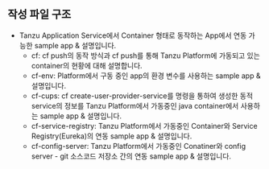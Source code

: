 ## 작성 파일 구조

- Tanzu Application Service에서 Container 형태로 동작하는 App에서 연동 가능한 sample app & 설명입니다.
  - cf: cf push의 동작 방식과 cf push를 통해 Tanzu Platform에 가동되고 있는 container의 현황에 대해 설명합니다.
  - cf-env: Platform에서 구동 중인 app의 환경 변수를 사용하는 sample app & 설명입니다.
  - cf-cups: cf create-user-provider-service를 명령을 통하여 생성한 동적 service의 정보를 Tanzu Platform에서 가동중인 java container에서 사용하는 sample app & 설명입니다.
  - cf-service-registry: Tanzu Platform에서 가동중인 Container와 Service Registry(Eureka)의 연동 sample app & 설명입니다.
  - cf-config-server: Tanzu Platform에서 가동중인 Conatiner와 config server - git 소스코드 저장소 간의 연동 sample app & 설명입니다.


